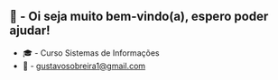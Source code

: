 ## 👋 - Oi seja muito bem-vindo(a), espero poder ajudar!
- 🎓 - Curso Sistemas de Informações
- 📩 - gustavosobreira1@gmail.com  
